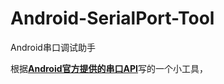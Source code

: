 # Android-SerialPort-Tool
Android串口调试助手

根据[**Android官方提供的串口API**](https://github.com/licheedev/Android-SerialPort-API)写的一个小工具，


